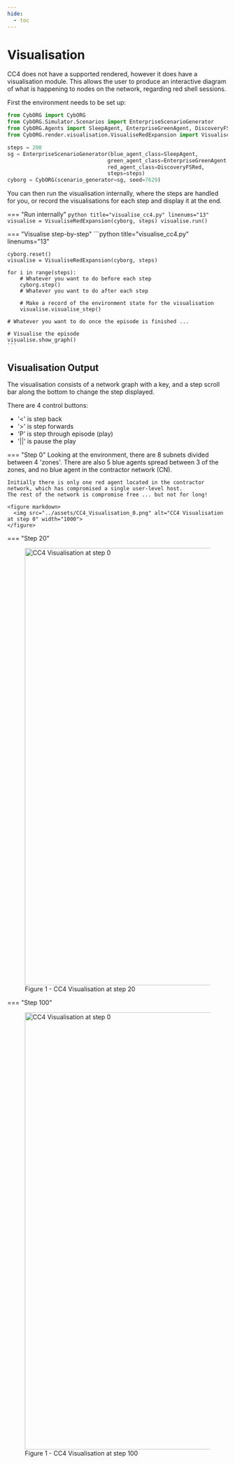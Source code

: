 ```yaml
---
hide:
  - toc
---
```


# Visualisation
CC4 does not have a supported rendered, however it does have a visualisation module. This allows the user to produce an interactive diagram of what is happening to nodes on the network, regarding red shell sessions.


First the environment needs to be set up:

```python title="visualise_cc4.py" linenums="1"
from CybORG import CybORG
from CybORG.Simulator.Scenarios import EnterpriseScenarioGenerator
from CybORG.Agents import SleepAgent, EnterpriseGreenAgent, DiscoveryFSRed
from CybORG.render.visualisation.VisualiseRedExpansion import VisualiseRedExpansion

steps = 200
sg = EnterpriseScenarioGenerator(blue_agent_class=SleepAgent, 
                                green_agent_class=EnterpriseGreenAgent, 
                                red_agent_class=DiscoveryFSRed,
                                steps=steps)
cyborg = CybORG(scenario_generator=sg, seed=7629)
```

You can then run the visualisation internally, where the steps are handled for you, or record the visualisations for each step and display it at the end.

=== "Run internally"
    ```python title="visualise_cc4.py" linenums="13"
    visualise = VisualiseRedExpansion(cyborg, steps)
    visualise.run()
    ```

=== "Visualise step-by-step"
    ```python title="visualise_cc4.py" linenums="13"

    cyborg.reset()
    visualise = VisualiseRedExpansion(cyborg, steps)

    for i in range(steps):
        # Whatever you want to do before each step
        cyborg.step()
        # Whatever you want to do after each step

        # Make a record of the environment state for the visualisation
        visualise.visualise_step()

    # Whatever you want to do once the episode is finished ...

    # Visualise the episode
    visualise.show_graph()
    ```

## Visualisation Output
  The visualisation consists of a network graph with a key, and a step scroll bar along the bottom to change the step displayed.
  
  There are 4 control buttons:

  - '<' is step back
  - '>' is step forwards
  - 'P' is step through episode (play)
  - '||' is pause the play

=== "Step 0"
    Looking at the environment, there are 8 subnets divided between 4 'zones'. 
    There are also 5 blue agents spread between 3 of the zones, and no blue agent in the contractor network (CN).
    
    Initially there is only one red agent located in the contractor network, which has compromised a single user-level host.
    The rest of the network is compromise free ... but not for long!

    <figure markdown>
      <img src="../assets/CC4_Visualisation_0.png" alt="CC4 Visualisation at step 0" width="1000">
    </figure>


=== "Step 20"
    <figure markdown>
      <img src="../assets/CC4_Visualisation_20.png" alt="CC4 Visualisation at step 0" width="1000">
      <figcaption>Figure 1 - CC4 Visualisation at step 20</figcaption>
    </figure>

=== "Step 100"
    <figure markdown>
      <img src="../assets/CC4_Visualisation_100.png" alt="CC4 Visualisation at step 0" width="1000">
      <figcaption>Figure 1 - CC4 Visualisation at step 100</figcaption>
    </figure>
